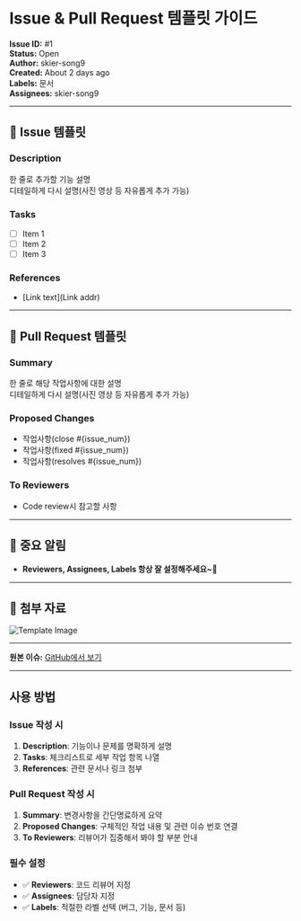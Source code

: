 # Issue & Pull Request 템플릿 가이드

**Issue ID:** #1  
**Status:** Open  
**Author:** skier-song9  
**Created:** About 2 days ago  
**Labels:** 문서  
**Assignees:** skier-song9  

---

## 📕 Issue 템플릿

### Description
한 줄로 추가할 기능 설명  
디테일하게 다시 설명(사진 영상 등 자유롭게 추가 가능)

### Tasks
- [ ] Item 1
- [ ] Item 2
- [ ] Item 3

### References
- [Link text](Link addr)

---

## 📗 Pull Request 템플릿

### Summary
한 줄로 해당 작업사항에 대한 설명  
디테일하게 다시 설명(사진 영상 등 자유롭게 추가 가능)

### Proposed Changes
- 작업사항(close #{issue_num})
- 작업사항(fixed #{issue_num})
- 작업사항(resolves #{issue_num})

### To Reviewers
- Code review시 참고할 사항

---

## 📌 중요 알림
- **Reviewers, Assignees, Labels 항상 잘 설정해주세요~🙌**

---

## 📎 첨부 자료
![Template Image](https://github.com/user-attachments/assets/742dab52-3742-42f1-95f1-97a0d3b66cd5)

---

**원본 이슈:** [GitHub에서 보기](https://github.com/AIBootcamp13/upstageailab-cv-classification-cv_5/issues/1)

---

## 사용 방법

### Issue 작성 시
1. **Description**: 기능이나 문제를 명확하게 설명
2. **Tasks**: 체크리스트로 세부 작업 항목 나열
3. **References**: 관련 문서나 링크 첨부

### Pull Request 작성 시
1. **Summary**: 변경사항을 간단명료하게 요약
2. **Proposed Changes**: 구체적인 작업 내용 및 관련 이슈 번호 연결
3. **To Reviewers**: 리뷰어가 집중해서 봐야 할 부분 안내

### 필수 설정
- ✅ **Reviewers**: 코드 리뷰어 지정
- ✅ **Assignees**: 담당자 지정  
- ✅ **Labels**: 적절한 라벨 선택 (버그, 기능, 문서 등)
